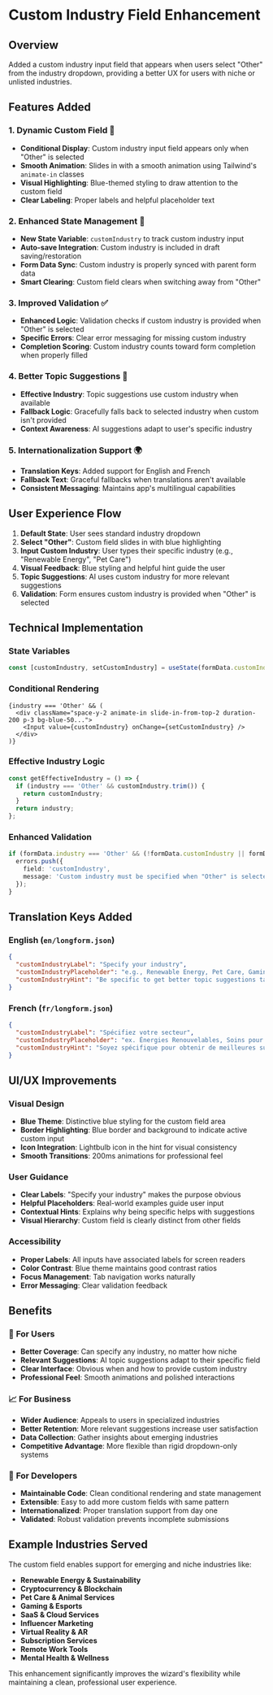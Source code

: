 # Custom Industry Field Enhancement

## Overview
Added a custom industry input field that appears when users select "Other" from the industry dropdown, providing a better UX for users with niche or unlisted industries.

## Features Added

### 1. **Dynamic Custom Field** 📝
- **Conditional Display**: Custom industry input field appears only when "Other" is selected
- **Smooth Animation**: Slides in with a smooth animation using Tailwind's `animate-in` classes
- **Visual Highlighting**: Blue-themed styling to draw attention to the custom field
- **Clear Labeling**: Proper labels and helpful placeholder text

### 2. **Enhanced State Management** 🔄
- **New State Variable**: `customIndustry` to track custom industry input
- **Auto-save Integration**: Custom industry is included in draft saving/restoration
- **Form Data Sync**: Custom industry is properly synced with parent form data
- **Smart Clearing**: Custom field clears when switching away from "Other"

### 3. **Improved Validation** ✅
- **Enhanced Logic**: Validation checks if custom industry is provided when "Other" is selected
- **Specific Errors**: Clear error messaging for missing custom industry
- **Completion Scoring**: Custom industry counts toward form completion when properly filled

### 4. **Better Topic Suggestions** 🎯
- **Effective Industry**: Topic suggestions use custom industry when available
- **Fallback Logic**: Gracefully falls back to selected industry when custom isn't provided
- **Context Awareness**: AI suggestions adapt to user's specific industry

### 5. **Internationalization Support** 🌍
- **Translation Keys**: Added support for English and French
- **Fallback Text**: Graceful fallbacks when translations aren't available
- **Consistent Messaging**: Maintains app's multilingual capabilities

## User Experience Flow

1. **Default State**: User sees standard industry dropdown
2. **Select "Other"**: Custom field slides in with blue highlighting
3. **Input Custom Industry**: User types their specific industry (e.g., "Renewable Energy", "Pet Care")
4. **Visual Feedback**: Blue styling and helpful hint guide the user
5. **Topic Suggestions**: AI uses custom industry for more relevant suggestions
6. **Validation**: Form ensures custom industry is provided when "Other" is selected

## Technical Implementation

### **State Variables**
```typescript
const [customIndustry, setCustomIndustry] = useState(formData.customIndustry || '');
```

### **Conditional Rendering**
```tsx
{industry === 'Other' && (
  <div className="space-y-2 animate-in slide-in-from-top-2 duration-200 p-3 bg-blue-50...">
    <Input value={customIndustry} onChange={setCustomIndustry} />
  </div>
)}
```

### **Effective Industry Logic**
```typescript
const getEffectiveIndustry = () => {
  if (industry === 'Other' && customIndustry.trim()) {
    return customIndustry;
  }
  return industry;
};
```

### **Enhanced Validation**
```typescript
if (formData.industry === 'Other' && (!formData.customIndustry || formData.customIndustry.trim().length < 2)) {
  errors.push({
    field: 'customIndustry',
    message: 'Custom industry must be specified when "Other" is selected'
  });
}
```

## Translation Keys Added

### English (`en/longform.json`)
```json
{
  "customIndustryLabel": "Specify your industry",
  "customIndustryPlaceholder": "e.g., Renewable Energy, Pet Care, Gaming, Crypto, SaaS...",
  "customIndustryHint": "Be specific to get better topic suggestions tailored to your industry"
}
```

### French (`fr/longform.json`)
```json
{
  "customIndustryLabel": "Spécifiez votre secteur",
  "customIndustryPlaceholder": "ex. Énergies Renouvelables, Soins pour Animaux, Jeux Vidéo, Crypto, SaaS...",
  "customIndustryHint": "Soyez spécifique pour obtenir de meilleures suggestions de sujets adaptées à votre secteur"
}
```

## UI/UX Improvements

### **Visual Design**
- **Blue Theme**: Distinctive blue styling for the custom field area
- **Border Highlighting**: Blue border and background to indicate active custom input
- **Icon Integration**: Lightbulb icon in the hint for visual consistency
- **Smooth Transitions**: 200ms animations for professional feel

### **User Guidance**
- **Clear Labels**: "Specify your industry" makes the purpose obvious
- **Helpful Placeholders**: Real-world examples guide user input
- **Contextual Hints**: Explains why being specific helps with suggestions
- **Visual Hierarchy**: Custom field is clearly distinct from other fields

### **Accessibility**
- **Proper Labels**: All inputs have associated labels for screen readers
- **Color Contrast**: Blue theme maintains good contrast ratios
- **Focus Management**: Tab navigation works naturally
- **Error Messaging**: Clear validation feedback

## Benefits

### 🎯 **For Users**
- **Better Coverage**: Can specify any industry, no matter how niche
- **Relevant Suggestions**: AI topic suggestions adapt to their specific field
- **Clear Interface**: Obvious when and how to provide custom industry
- **Professional Feel**: Smooth animations and polished interactions

### 📈 **For Business**
- **Wider Audience**: Appeals to users in specialized industries
- **Better Retention**: More relevant suggestions increase user satisfaction
- **Data Collection**: Gather insights about emerging industries
- **Competitive Advantage**: More flexible than rigid dropdown-only systems

### 🔧 **For Developers**
- **Maintainable Code**: Clean conditional rendering and state management
- **Extensible**: Easy to add more custom fields with same pattern
- **Internationalized**: Proper translation support from day one
- **Validated**: Robust validation prevents incomplete submissions

## Example Industries Served

The custom field enables support for emerging and niche industries like:
- **Renewable Energy & Sustainability**
- **Cryptocurrency & Blockchain**
- **Pet Care & Animal Services**
- **Gaming & Esports**
- **SaaS & Cloud Services**
- **Influencer Marketing**
- **Virtual Reality & AR**
- **Subscription Services**
- **Remote Work Tools**
- **Mental Health & Wellness**

This enhancement significantly improves the wizard's flexibility while maintaining a clean, professional user experience.
